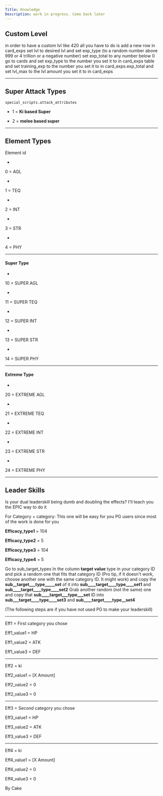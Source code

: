 ```yaml
---
Title: Knowledge
Description: work in progress. Come back later
---
```

## **Custom Level**

in order to have a custom lvl like 420 all you have to do is add a new row in card_exps set lvl to desired lvl and set exp_type (to a random number above 999 or 4 trillion or a negative number) set exp_total to any number below 0 go to cards and set   exp_type to the number you set it to in card_exps table and set training_exp to the number you set it to in card_exps.exp_total and set lvl_max to the lvl amount you set it to in card_exps

------------------------
## **Super Attack Types**

`special_scripts.attack_attributes`

* 1 = **Ki based Super**

* 2 = **melee based super**

------------------------
## **Element Types**
Element id 

* 
0 = AGL

* 
1 =  TEQ

* 
2 = INT

* 
3 = STR

* 
4 = PHY

------------------------
#### **Super Type**

* 
10 = SUPER AGL

* 
11 = SUPER TEQ

* 
12 = SUPER INT

* 
13 = SUPER STR

* 
14 = SUPER PHY

------------------------
#### **Extreme Type**

* 
20 = EXTREME AGL

* 
21 = EXTREME TEQ

* 
22 = EXTREME INT

* 
23 = EXTREME STR

* 
24 = EXTREME PHY

------------------------
## **Leader Skills**

Is your dual leaderskill being dumb and doubling the effects? I'll teach you the EPIC way to do it

For Category + category:
This one will be easy for you PG users since most of the work is done for you

**Efficacy_type1** = 104

**Efficacy_type2** = 5

**Efficacy_type3** = 104

**Efficacy_type4** = 5

Go to sub_target_types
In the column **target value** type in your category ID and pick a random one that fits that category ID (Pro tip, if it doesn't work, choose another one with the same category ID. It might work) and copy the **sub__target___type_____set** of it into **sub____target____type____set1** and **sub____target____type____set2**
Grab another random (not the same) one and copy that **sub____target___type___set** ID into **sub___target____type____set3** and **sub____target____type__set4**

(The following steps are if you have not used PG to make your leaderskill)

------------------------
Eff1 = First category you chose

Eff1_value1 = HP

Eff1_value2 = ATK

Eff1_value3 = DEF

------------------------
Eff2 = ki

Eff2_value1 = [X Amount]

Eff2_value2 = 0

Eff2_value3 = 0

------------------------
Eff3 = Second category you chose

Eff3_value1 = HP

Eff3_value2 = ATK

Eff3_value3 = DEF

------------------------
Eff4 = ki

Eff4_value1 = [X Amount]

Eff4_value2 = 0

Eff4_value3 = 0


By Cake
